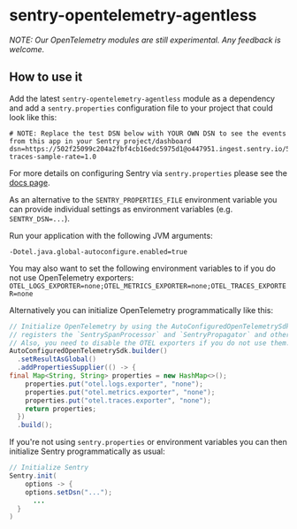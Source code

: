 # sentry-opentelemetry-agentless

*NOTE: Our OpenTelemetry modules are still experimental. Any feedback is welcome.*

## How to use it

Add the latest `sentry-opentelemetry-agentless` module as a dependency and add a `sentry.properties` 
configuration file to your project that could look like this:

```properties
# NOTE: Replace the test DSN below with YOUR OWN DSN to see the events from this app in your Sentry project/dashboard
dsn=https://502f25099c204a2fbf4cb16edc5975d1@o447951.ingest.sentry.io/5428563
traces-sample-rate=1.0
```

For more details on configuring Sentry via `sentry.properties` please see the
[docs page](https://docs.sentry.io/platforms/java/configuration/).

As an alternative to the `SENTRY_PROPERTIES_FILE` environment variable you can provide individual
settings as environment variables (e.g. `SENTRY_DSN=...`).

Run your application with the following JVM arguments:
```
-Dotel.java.global-autoconfigure.enabled=true
```

You may also want to set the following environment variables to if you do not use OpenTelemetry exporters:
`OTEL_LOGS_EXPORTER=none;OTEL_METRICS_EXPORTER=none;OTEL_TRACES_EXPORTER=none`

Alternatively you can initialize OpenTelemetry programmatically like this:

```java
// Initialize OpenTelemetry by using the AutoConfiguredOpenTelemetrySdk which automatically
// registers the `SentrySpanProcessor` and `SentryPropagator` and others.
// Also, you need to disable the OTEL exporters if you do not use them.
AutoConfiguredOpenTelemetrySdk.builder()
  .setResultAsGlobal()
  .addPropertiesSupplier(() -> {
final Map<String, String> properties = new HashMap<>();
    properties.put("otel.logs.exporter", "none");
    properties.put("otel.metrics.exporter", "none");
    properties.put("otel.traces.exporter", "none");
    return properties;
  })
  .build();
```

If you're not using `sentry.properties` or environment variables you can then initialize Sentry programmatically as usual:

```java
// Initialize Sentry
Sentry.init(
    options -> {
    options.setDsn("...");
      ...
  }
)
```
